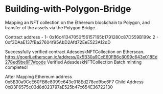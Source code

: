 # Building-with-Polygon-Bridge
Mapping an NFT collection on the Ethereum blockchain to Polygon, and transfer of the assets via the Polygon Bridge.




Contract address - 1- 0x16c41347050f56157165b1791280c87D559B199c
2 - 0xf3DAaE137fBa27604f95AbD2Afd72EeE523A12dD

Successfully verified contract AdesdeskNFTCollection on Etherscan.
https://goerli.etherscan.io/address/0x5B30a9CcE60FB6c8099c643e018Ed278ed9be6F7#code
Verified AdesdeskNFTCollection
Batch minting completed!


After Mapping
Ethereum address
0x5B30a9CcE60FB6c8099c643e018Ed278ed9be6F7
Child Address
0xD3F6575c03d8d023797aE525b47c654E36722130